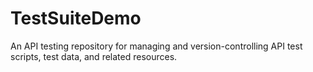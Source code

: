 # TestSuiteDemo
An API testing repository for managing and version-controlling API test scripts, test data, and related resources.
